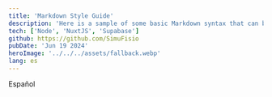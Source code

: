 ```yaml
---
title: 'Markdown Style Guide'
description: 'Here is a sample of some basic Markdown syntax that can be used when writing Markdown content in Astro.'
tech: ['Node', 'NuxtJS', 'Supabase']
github: https://github.com/SimuFisio
pubDate: 'Jun 19 2024'
heroImage: '../../../assets/fallback.webp'
lang: es
---
```


Español
